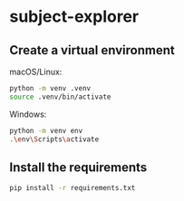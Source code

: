 # subject-explorer

## Create a virtual environment

 macOS/Linux:

```bash
python -m venv .venv
source .venv/bin/activate
```

Windows:

```bash
python -m venv env
.\env\Scripts\activate
```

## Install the requirements

```bash
pip install -r requirements.txt
```
